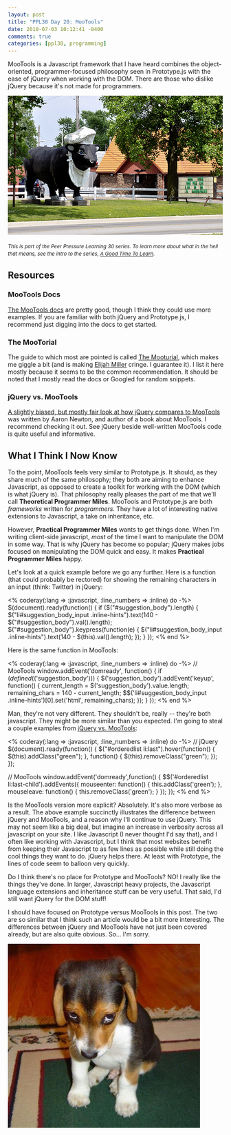 ```yaml
---
layout: post
title: "PPL30 Day 20: MooTools"
date: 2010-07-03 10:12:41 -0400
comments: true
categories: [ppl30, programming]
---
```

MooTools is a Javascript framework that I have heard combines the object-oriented, programmer-focused philosophy seen in Prototype.js with the ease of jQuery when working with the DOM. There are those who dislike jQuery because it's not made for programmers. 

![happy burger cow](/images/happy-burger-cow.jpg "This is a giant cow sculpture outside a restaurant in a town very near where I grew up. I'm not joking.")

<em><small>This is part of the Peer Pressure Learning 30 series. To learn more about what in the hell that means, see the intro to the series, [A Good Time To Learn](http://mileszs.com/blog/2010/06/13/a-good-time-to-learn.html).</small></em>

## Resources ##

### MooTools Docs ###

[The MooTools docs](http://mootools.net/docs/core) are pretty good, though I think they could use more examples. If you are familiar with both jQuery and Prototype.js, I recommend just digging into the docs to get started.

### The MooTorial ###

The guide to which most are pointed is called [The Mooturial](http://www.mootorial.com/), which makes me giggle a bit (and is making [Elijah Miller](http://jqr.github.com/) cringe. I guarantee it). I list it here mostly because it seems to be the common recommendation. It should be noted that I mostly read the docs or Googled for random snippets.

### jQuery vs. MooTools ###

[A slightly biased, but mostly fair look at how jQuery compares to MooTools](http://jqueryvsmootools.com/) was written by Aaron Newton, and author of a book about MooTools. I recommend checking it out. See jQuery beside well-written MooTools code is quite useful and informative.

## What I Think I Now Know ##

To the point, MooTools feels very similar to Prototype.js. It should, as they share much of the same philosophy; they both are aiming to enhance Javascript, as opposed to create a toolkit for working with the DOM (which is what jQuery is). That philosophy really pleases the part of me that we'll call **Theoretical Programmer Miles**. MooTools and Prototype.js are both _frameworks_ written for _programmers_. They have a lot of interesting native extensions to Javascript, a take on inheritance, etc. 

However, **Practical Programmer Miles** wants to get things done. When I'm writing client-side javascript, _most_ of the time I want to manipulate the DOM in some way. That is why jQuery has become so popular; jQuery makes jobs focused on manipulating the DOM quick and easy. It makes **Practical Programmer Miles** happy.

Let's look at a quick example before we go any further. Here is a function (that could probably be rectored) for showing the remaining characters in an input (think: Twitter) in jQuery:

<% coderay(:lang => :javascript, :line_numbers => :inline) do -%>
$(document).ready(function() {
  if ($("#suggestion_body").length) {
    $("li#suggestion_body_input .inline-hints").text(140 - $("#suggestion_body").val().length);
    $("#suggestion_body").keypress(function(e) {
      $("li#suggestion_body_input .inline-hints").text(140 - $(this).val().length);
    });
  }
});
<% end %>

Here is the same function in MooTools:

<% coderay(:lang => :javascript, :line_numbers => :inline) do -%>
// MooTools
window.addEvent('domready', function() {
  if ($defined($('suggestion_body'))) {
    $('suggestion_body').addEvent('keyup', function() {
      current_length = $('suggestion_body').value.length; 
      remaining_chars = 140 - current_length;
      $$('li#suggestion_body_input .inline-hints')[0].set('html', remaining_chars);
    });
  }
});
<% end %>

Man, they're not very different. They shouldn't be, really -- they're both javascript. They might be more similar than you expected. I'm going to steal a couple examples from [jQuery vs. MooTools](http://jqueryvsmootools.com/):

<% coderay(:lang => :javascript, :line_numbers => :inline) do -%>
// jQuery
$(document).ready(function() {
    $("#orderedlist li:last").hover(function() {
        $(this).addClass("green");
    },
    function() {
        $(this).removeClass("green");
    });
});

// MooTools 
window.addEvent('domready',function() {
    $$('#orderedlist li:last-child').addEvents({
        mouseenter: function() {
            this.addClass('green');
        },
        mouseleave: function() {
            this.removeClass('green');
        }
    });
});
<% end %>

Is the MooTools version more explicit? Absolutely. It's also more verbose as a result. The above example succinctly illustrates the difference between jQuery and MooTools, and a reason why I'll continue to use jQuery. This may not seem like a big deal, but imagine an increase in verbosity across all javascript on your site. I like Javascript (I never thought I'd say that), and I often like working with Javascript, but I think that most websites benefit from keeping their Javascript to as few lines as possible while still doing the cool things they want to do. jQuery helps there. At least with Prototype, the lines of code seem to balloon very quickly.

Do I think there's no place for Prototype and MooTools? NO! I really like the things they've done. In larger, Javascript heavy projects, the Javascript language extensions and inheritance stuff can be very useful. That said, I'd still want jQuery for the DOM stuff!

I should have focused on Prototype versus MooTools in this post. The two are so similar that I think such an article would be a bit more interesting. The differences between jQuery and MooTools have not just been covered already, but are also quite obvious. So... I'm sorry. 

![sorry puppy](/images/sorry-puppy.jpg "Sorry Puppy. I'm trying to promote puppy pictures. I hate cats.")
